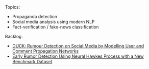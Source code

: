 Topics:
- Propaganda detection
- Social media analysis using modern NLP
- Fact-verification / fake-news classification




Backlog:
- [DUCK: Rumour Detection on Social Media by Modelling User and Comment Propagation Networks](https://aclanthology.org/2022.naacl-main.364)
- [Early Rumor Detection Using Neural Hawkes Process with a New Benchmark Dataset](https://aclanthology.org/2022.naacl-main.302.pdf) 